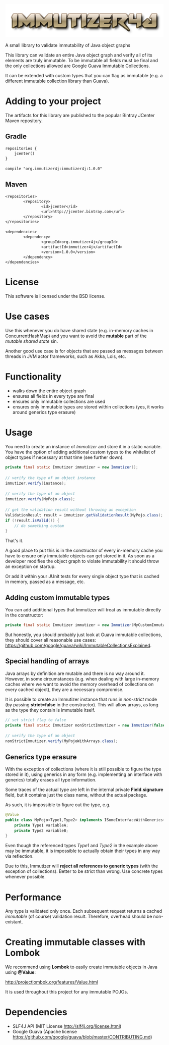 ![Immutizer4J](img/logo.png)

A small library to validate immutability of Java object graphs

This library can validate an entire Java object graph and verify all of its elements are truly immutable.
To be immutable all fields must be final and the only collections allowed are Google Guava Immutable Collections.

It can be extended with custom types that you can flag as immutable (e.g. a different immutable collection
library than Guava).

# Adding to your project

The artifacts for this library are published to the popular Bintray JCenter Maven repository.

## Gradle

    repositories {
        jcenter()
    }

    compile "org.immutizer4j:immutizer4j:1.0.0"


## Maven

    <repositories>
            <repository>
                    <id>jcenter</id>
                    <url>http://jcenter.bintray.com</url>
            </repository>
    </repositories>

    <dependencies>
            <dependency>
                    <groupId>org.immutizer4j</groupId>
                    <artifactId>immutizer4j</artifactId>
                    <version>1.0.0</version>
            </dependency>
    </dependencies>

# License

This software is licensed under the BSD license.


# Use cases

Use this whenever you do have shared state (e.g. in-memory caches in ConcurrentHashMap) and you want to avoid
the **mutable** part of the *mutable shared state* sin.

Another good use case is for objects that are passed as messages between threads in JVM actor frameworks, such as Akka, Lois, etc.

# Functionality

* walks down the entire object graph
* ensures all fields in every type are final
* ensures only immutable collections are used
* ensures only immutable types are stored within collections (yes, it works around generics type erasure)

# Usage

You need to create an instance of *Immutizer* and store it in a static variable. You have the option of adding
additional custom types to the whitelist of object types if necessary at that time (see further down).

```java
private final static Immutizer immutizer = new Immutizer();

// verify the type of an object instance
immutizer.verify(instance);

// verify the type of an object
immutizer.verify(MyPojo.class);

// get the validation result without throwing an exception
ValidationResult result = immutizer.getValidationResult(MyPojo.class);
if (!result.isValid()) {
    // do something custom
}
```

That's it. 

A good place to put this is in the constructor of every in-memory cache you have to ensure only immutable objects
can get stored in it. As soon as a developer modifies the object graph to violate immutability it should throw an
exception on startup.

Or add it within your JUnit tests for every single object type that is cached in memory, passed as a message, etc.

## Adding custom immutable types

You can add additional types that Immutizer will treat as immutable directly in the constructor:

```java
private final static Immutizer immutizer = new Immutizer(MyCustomImmutableCollection.class);
```

But honestly, you should probably just look at Guava immutable collections, they should cover all reasonable
use cases: <https://github.com/google/guava/wiki/ImmutableCollectionsExplained>.

## Special handling of arrays

Java arrays by definition are mutable and there is no way around it. However, in some circumstances (e.g. when
dealing with large in-memory caches where we want to avoid the memory overhead of collections on every cached object),
they are a necessary compromise.

It is possible to create an Immutizer instance that runs in *non-strict* mode (by passing **strict=false** in the
constructor). This will allow arrays, as long as the type they contain is immutable itself.

```java
// set strict flag to false
private final static Immutizer nonStrictImmutizer = new Immutizer(false);

// verify the type of an object
nonStrictImmutizer.verify(MyPojoWithArrays.class);
```

## Generics type erasure

With the exception of collections (where it is still possible to figure the type stored in it), using generics
in any form (e.g. implementing an interface with generics) totally erases all type information. 

Some traces of the actual type are left in the internal private **Field.signature** field, but it contains just
the class name, without the actual package. 

As such, it is impossible to figure out the type, e.g.

```java
@Value
public class MyPojo<Type1,Type2> implements ISomeInterfaceWithGenerics<Type1,Type2> {
    private Type1 variableA;
    private Type2 variableB;
}
```

Even though the referenced types *Type1* and *Type2* in the example above may be immutable, it is impossible
to actually obtain their types in any way via reflection.

Due to this, Immutizer will **reject all references to generic types** (with the exception of collections). 
Better to be strict than wrong. Use concrete types whenever possible.

# Performance

Any type is validated only once. Each subsequent request returns a cached *immutable* (of course) validation result.
Therefore, overhead should be non-existant.

# Creating immutable classes with Lombok

We recommend using **Lombok** to easily create immutable objects in Java using **@Value**:

<http://projectlombok.org/features/Value.html>

It is used throughout this project for any immutable POJOs. 

# Dependencies

* SLF4J API (MIT License <http://slf4j.org/license.html>)
* Google Guava (Apache license <https://github.com/google/guava/blob/master/CONTRIBUTING.md>)




